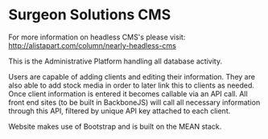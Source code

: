 # Surgeon Solutions CMS

For more information on headless CMS's please visit: http://alistapart.com/column/nearly-headless-cms

This is the Administrative Platform handling all database activity.

Users are capable of adding clients and editing their information. They are also able to add stock media in order to later link this to clients as needed. Once client information is entered it becomes callable via an API call. All front end sites (to be built in BackboneJS) will call all necessary information through this API, filtered by unique API key attached to each client.

Website makes use of Bootstrap and is built on the MEAN stack.
